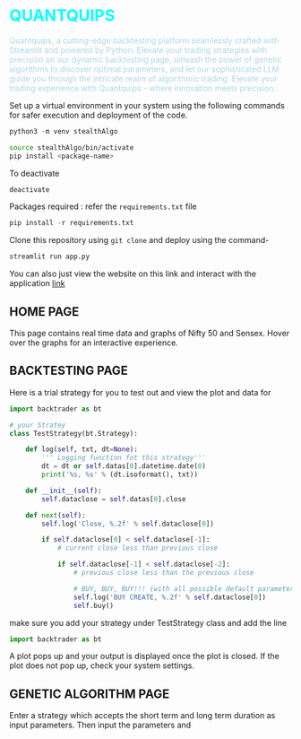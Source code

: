 # <span style="color:  #00FFFF">QUANTQUIPS</span>

<span style="color: lightblue;">Quantquips, a cutting-edge backtesting platform seamlessly crafted with Streamlit and powered by Python. Elevate your trading strategies with precision on our dynamic backtesting page, unleash the power of genetic algorithms to discover optimal parameters, and let our sophisticated LLM guide you through the intricate realm of algorithmic trading. Elevate your trading experience with Quantquips - where innovation meets precision.</span>

Set up a virtual environment in your system using the following commands for safer execution and deployment of the code.

```python
python3 -m venv stealthAlgo
```

```bash
source stealthAlgo/bin/activate
pip install <package-name>
```

To deactivate

```bash
deactivate
```

Packages required : refer the `requirements.txt` file
```python
pip install -r requirements.txt
```
Clone this repository using `git clone` and deploy using the command-
```python
streamlit run app.py
```

You can also just view the website on this link and interact with the application [link](https://www.youtube.com/watch?v=HIcSWuKMwOw) 

## HOME PAGE

This page contains real time data and graphs of Nifty 50 and Sensex.
Hover over the graphs for an interactive experience.

## BACKTESTING PAGE

Here is a trial strategy for you to test out and view the plot and data for

```python
import backtrader as bt

# your Stratey
class TestStrategy(bt.Strategy):

    def log(self, txt, dt=None):
        ''' Logging function fot this strategy'''
        dt = dt or self.datas[0].datetime.date(0)
        print('%s, %s' % (dt.isoformat(), txt))

    def __init__(self):
        self.dataclose = self.datas[0].close

    def next(self):
        self.log('Close, %.2f' % self.dataclose[0])

        if self.dataclose[0] < self.dataclose[-1]:
            # current close less than previous close

            if self.dataclose[-1] < self.dataclose[-2]:
                # previous close less than the previous close

                # BUY, BUY, BUY!!! (with all possible default parameters)
                self.log('BUY CREATE, %.2f' % self.dataclose[0])
                self.buy()
```

make sure you add your strategy under TestStrategy class and add the line
```python
import backtrader as bt
```

A plot pops up and your output is displayed once the plot is closed.
If the plot does not pop up, check your system settings.

## GENETIC ALGORITHM PAGE

Enter a strategy which accepts the short term and long term duration as input parameters.
Then input the parameters and 
